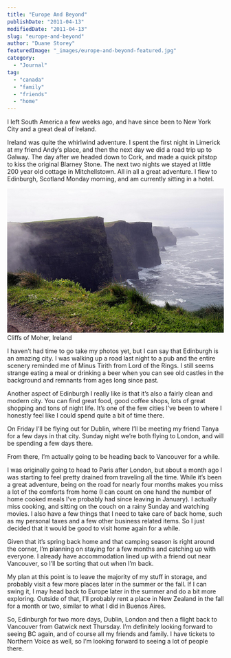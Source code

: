 ```yaml
---
title: "Europe And Beyond"
publishDate: "2011-04-13"
modifiedDate: "2011-04-13"
slug: "europe-and-beyond"
author: "Duane Storey"
featuredImage: "_images/europe-and-beyond-featured.jpg"
category:
  - "Journal"
tag:
  - "canada"
  - "family"
  - "friends"
  - "home"
---
```


I left South America a few weeks ago, and have since been to New York City and a great deal of Ireland.

Ireland was quite the whirlwind adventure. I spent the first night in Limerick at my friend Andy’s place, and then the next day we did a road trip up to Galway. The day after we headed down to Cork, and made a quick pitstop to kiss the original Blarney Stone. The next two nights we stayed at little 200 year old cottage in Mitchellstown. All in all a great adventure. I flew to Edinburgh, Scotland Monday morning, and am currently sitting in a hotel.

[![](_images/europe-and-beyond-1.jpg "Cliffs of Moher")](_images/europe-and-beyond-1.jpg)Cliffs of Moher, Ireland



I haven’t had time to go take my photos yet, but I can say that Edinburgh is an amazing city. I was walking up a road last night to a pub and the entire scenery reminded me of Minus Tirith from Lord of the Rings. I still seems strange eating a meal or drinking a beer when you can see old castles in the background and remnants from ages long since past.

Another aspect of Edinburgh I really like is that it’s also a fairly clean and modern city. You can find great food, good coffee shops, lots of great shopping and tons of night life. It’s one of the few cities I’ve been to where I honestly feel like I could spend quite a bit of time there.

On Friday I’ll be flying out for Dublin, where I’ll be meeting my friend Tanya for a few days in that city. Sunday night we’re both flying to London, and will be spending a few days there.

From there, I’m actually going to be heading back to Vancouver for a while.

I was originally going to head to Paris after London, but about a month ago I was starting to feel pretty drained from traveling all the time. While it’s been a great adventure, being on the road for nearly four months makes you miss a lot of the comforts from home (I can count on one hand the number of home cooked meals I’ve probably had since leaving in January). I actually miss cooking, and sitting on the couch on a rainy Sunday and watching movies. I also have a few things that I need to take care of back home, such as my personal taxes and a few other business related items. So I just decided that it would be good to visit home again for a while.

Given that it’s spring back home and that camping season is right around the corner, I’m planning on staying for a few months and catching up with everyone. I already have accommodation lined up with a friend out near Vancouver, so I’ll be sorting that out when I’m back.

My plan at this point is to leave the majority of my stuff in storage, and probably visit a few more places later in the summer or the fall. If I can swing it, I may head back to Europe later in the summer and do a bit more exploring. Outside of that, I’ll probably rent a place in New Zealand in the fall for a month or two, similar to what I did in Buenos Aires.

So, Edinburgh for two more days, Dublin, London and then a flight back to Vancouver from Gatwick next Thursday. I’m definitely looking forward to seeing BC again, and of course all my friends and family. I have tickets to Northern Voice as well, so I’m looking forward to seeing a lot of people there.